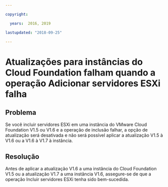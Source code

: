```yaml
---

copyright:

  years:  2016, 2019

lastupdated: "2018-09-25"

---
```


# Atualizações para instâncias do Cloud Foundation falham quando a operação Adicionar servidores ESXi falha

## Problema

Se você incluir servidores ESXi em uma instância do VMware Cloud Foundation V1.5 ou V1.6 e a operação de inclusão falhar, a opção de atualização será desativada e não será possível aplicar a atualização V1.5 à V1.6 ou a V1.6 à V1.7 à instância.

## Resolução

Antes de aplicar a atualização V1.6 a uma instância do Cloud Foundation V1.5 ou a atualização V1.7 a uma instância V1.6, assegure-se de que a operação
Incluir servidores ESXi tenha sido bem-sucedida.

